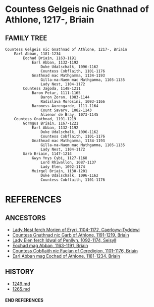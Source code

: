 # Countess Gelgeis nic Gnathnad of Athlone, 1217-, Briain

## FAMILY TREE 
```
Countess Gelgeis nic Gnathnad of Athlone, 1217-, Briain
	Earl Abban, 1181-1234
		Eochad Briain, 1163-1191
			Earl Abban, 1132-1192
				Duke Udalschalk, 1096-1162
				Countess Cobflaith, 1101-1176	
			Gnathnad mac Mathgamma, 1134-1193
				Gilla-na-Naem mac Mathgamma, 1105-1135
				Lady Nest, 1104-1172
		Countess Jagoda, 1148-1211
			Baron Petar, 1111-1165
				Baron Zoran, 1083-1144
				Radislava Morosini, 1093-1166
			Baroness Aurengarde, 1111-1164
				Count Savary, 1082-1143
				Alienor de Bray, 1073-1145
	Countess Gnathnad, 1191-1219
		Gormgus Briain, 1167-1221
			Earl Abban, 1132-1192
				Duke Udalschalk, 1096-1162
				Countess Cobflaith, 1101-1176	
			Gnathnad mac Mathgamma, 1134-1193
				Gilla-na-Naem mac Mathgamma, 1105-1135
				Lady Nest, 1104-1172
		Garb Briain, 1147-1214
			Gwyn Ynys Cybi, 1127-1168
				Lord Rhiwallon, 1087-1137
				Lady Elen, 1092-1174
			Muirgel Briain, 1130-1201
				Duke Udalschalk, 1096-1162
				Countess Cobflaith, 1101-1176	

```


# REFERENCES

## ANCESTORS
* [Lady Nest ferch Morien of Eryri, 1104-1172, Caerloyw-Tyddewi](nest_ferch_morien_1104.md)
* [Countess Gnathnad nic Garb of Athlone, 1191-1219, Briain](gnathnad_nic_garb_1191.md)
* [Lady Elen ferch Idwal of Penllyn, 1092-1174, Seisyll](elen_ferch_idwal_1092.md)
* [Eochad mag Abban, 1163-1191, Briain](eochad_mag_abban_1163.md)
* [Countess Cobflaith nic Faelan of Ceredigion, 1101-1176, Briain](cobflaith_nic_faelan_1101.md)
* [Earl Abban mag Eochad of Athlone, 1181-1234, Briain](abban_mag_eochad_1181.md)

## HISTORY
* [1249.md](../h/1249.md)
* [1265.md](../h/1265.md)
#### END REFERENCES
